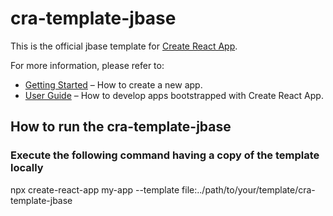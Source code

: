 # cra-template-jbase

This is the official jbase template for [Create React App](https://github.com/johnandresmedina/cra-template-jbase).

For more information, please refer to:

- [Getting Started](https://create-react-app.dev/docs/getting-started) – How to create a new app.
- [User Guide](https://create-react-app.dev) – How to develop apps bootstrapped with Create React App.

## How to run the cra-template-jbase

### Execute the following command having a copy of the template locally

npx create-react-app my-app --template file:../path/to/your/template/cra-template-jbase
